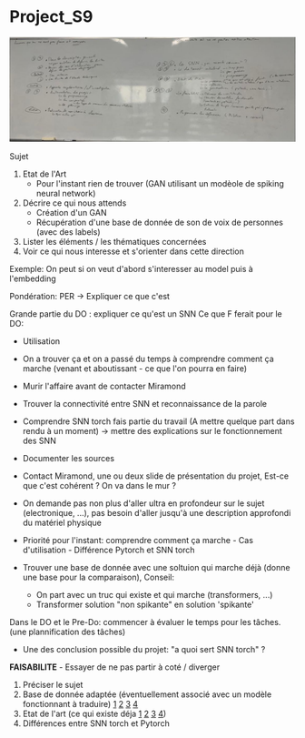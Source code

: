 # Project_S9

![image](les_problemes.jpg)



Sujet 
1. Etat de l'Art
    - Pour l'instant rien de trouver (GAN utilisant un modèole de spiking neural network)
2. Décrire ce qui nous attends
    - Création d'un GAN
    - Récupération d'une base de donnée de son de voix de personnes (avec des labels)
3. Lister les éléments / les thématiques concernées
4. Voir ce qui nous interesse et s'orienter dans cette direction

Exemple: On peut si on veut d'abord s'interesser au model puis à l'embedding


Pondération: PER -> Expliquer ce que c'est

Grande partie du DO : expliquer ce qu'est un SNN
Ce que F ferait pour le DO:
- Utilisation
- On a trouver ça et on a passé du temps à comprendre comment ça marche (venant et aboutissant - ce que l'on pourra en faire)
- Murir l'affaire avant de contacter Miramond
- Trouver la connectivité entre SNN et reconnaissance de la parole
- Comprendre SNN torch fais partie du travail (A mettre quelque part dans rendu à un moment) -> mettre des explications sur le fonctionnement des SNN
- Documenter les sources
- Contact Miramond, une ou deux slide de présentation du projet, Est-ce que c'est cohérent ? On va dans le mur ?
- On demande pas non plus d'aller ultra en profondeur sur le sujet (electronique, ...), pas besoin d'aller jusqu'à une description approfondi du matériel physique
- Priorité pour l'instant: comprendre comment ça marche - Cas d'utilisation - Différence Pytorch et SNN torch

- Trouver une base de donnée avec une soltuion qui marche déjà (donne une base pour la comparaison), Conseil:
    - On part avec un truc qui existe et qui marche (transformers, ...)
    - Transformer solution "non spikante" en solution 'spikante'

Dans le DO et le Pre-Do: commencer à évaluer le temps pour les tâches. (une plannification des tâches)

- Une des conclusion possible du projet: "a quoi sert SNN torch" ?

**FAISABILITE** - Essayer de ne pas partir à coté / diverger

1. Préciser le sujet
2. Base de donnée adaptée (éventuellement associé avec un modèle fonctionnant à traduire) [1](https://towardsdatascience.com/40-open-source-audio-datasets-for-ml-59dc39d48f06) [2](http://multicomp.cs.cmu.edu/resources/cmu-mosei-dataset/) [3](https://sail.usc.edu/iemocap/) [4](https://paperswithcode.com/datasets?task=speech-recognition)
3. Etat de l'art (ce qui existe déja [1](https://github.com/h-betz/NeuralNetwork) [2](https://arxiv.org/pdf/2302.01194.pdf) [3](https://mediatum.ub.tum.de/doc/1616138/k2eq5dx7s2rkanp176n66686m.Auge2021_Chapter_End-to-EndSpikingNeuralNetwork.pdf) [4](https://cnrs.hal.science/hal-03452737/file/Papier%20Meta%202021.pdf))
4. Différences entre SNN torch et Pytorch